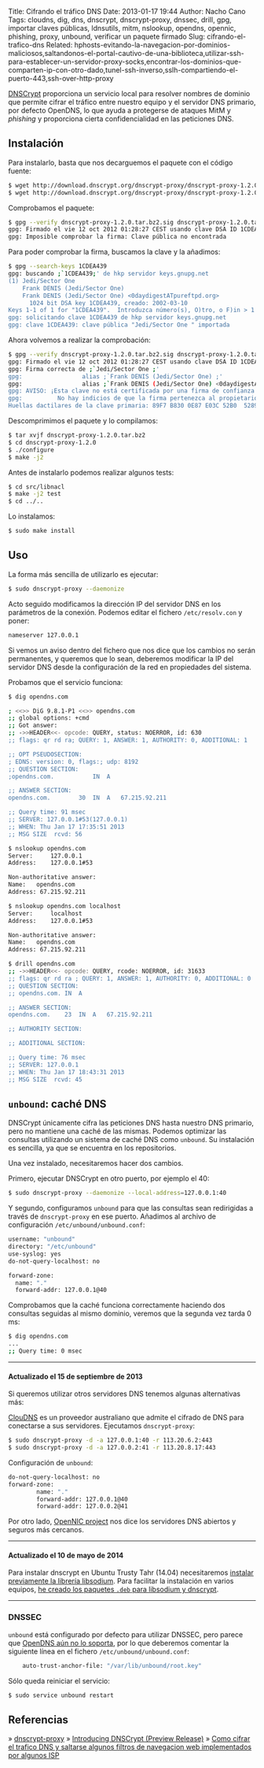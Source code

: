 Title: Cifrando el tráfico DNS
Date: 2013-01-17 19:44
Author: Nacho Cano
Tags: cloudns, dig, dns, dnscrypt, dnscrypt-proxy, dnssec, drill, gpg, importar claves públicas, ldnsutils, mitm, nslookup, opendns, opennic, phishing, proxy, unbound, verificar un paquete firmado
Slug: cifrando-el-trafico-dns
Related: hphosts-evitando-la-navegacion-por-dominios-maliciosos,saltandonos-el-portal-cautivo-de-una-biblioteca,utilizar-ssh-para-establecer-un-servidor-proxy-socks,encontrar-los-dominios-que-comparten-ip-con-otro-dado,tunel-ssh-inverso,sslh-compartiendo-el-puerto-443,ssh-over-http-proxy

[DNSCrypt][] proporciona un servicio local para resolver nombres de
dominio que permite cifrar el tráfico entre nuestro equipo y el servidor
DNS primario, por defecto OpenDNS, lo que ayuda a protegerse de ataques
MitM y _phishing_ y proporciona cierta confidencialidad en las
peticiones DNS.


Instalación
-----------

Para instalarlo, basta que nos decarguemos el paquete con el código
fuente:

```bash
$ wget http://download.dnscrypt.org/dnscrypt-proxy/dnscrypt-proxy-1.2.0.tar.bz2
$ wget http://download.dnscrypt.org/dnscrypt-proxy/dnscrypt-proxy-1.2.0.tar.bz2.sig
```

Comprobamos el paquete:

```bash
$ gpg --verify dnscrypt-proxy-1.2.0.tar.bz2.sig dnscrypt-proxy-1.2.0.tar.bz2
gpg: Firmado el vie 12 oct 2012 01:28:27 CEST usando clave DSA ID 1CDEA439
gpg: Imposible comprobar la firma: Clave pública no encontrada
```

Para poder comprobar la firma, buscamos la clave y la añadimos:

```bash
$ gpg --search-keys 1CDEA439
gpg: buscando ;`1CDEA439;' de hkp servidor keys.gnupg.net
(1) Jedi/Sector One
    Frank DENIS (Jedi/Sector One)
    Frank DENIS (Jedi/Sector One) <0daydigestATpureftpd.org>
      1024 bit DSA key 1CDEA439, creado: 2002-03-10
Keys 1-1 of 1 for "1CDEA439".  Introduzca número(s), O)tro, o F)in > 1
gpg: solicitando clave 1CDEA439 de hkp servidor keys.gnupg.net
gpg: clave 1CDEA439: clave pública "Jedi/Sector One " importada
```

Ahora volvemos a realizar la comprobación:

```bash
$ gpg --verify dnscrypt-proxy-1.2.0.tar.bz2.sig dnscrypt-proxy-1.2.0.tar.bz2
gpg: Firmado el vie 12 oct 2012 01:28:27 CEST usando clave DSA ID 1CDEA439
gpg: Firma correcta de ;`Jedi/Sector One ;'
gpg:                 alias ;`Frank DENIS (Jedi/Sector One) ;'
gpg:                 alias ;`Frank DENIS (Jedi/Sector One) <0daydigestATpureftpd.org>;'
gpg: AVISO: ¡Esta clave no está certificada por una firma de confianza!
gpg:          No hay indicios de que la firma pertenezca al propietario.
Huellas dactilares de la clave primaria: 89F7 B830 0E87 E03C 52B0  5289 926B C517 1CDE A439
```

Descomprimimos el paquete y lo compilamos:

```bash
$ tar xvjf dnscrypt-proxy-1.2.0.tar.bz2
$ cd dnscrypt-proxy-1.2.0
$ ./configure
$ make -j2
```

Antes de instalarlo podemos realizar algunos tests:

```bash
$ cd src/libnacl
$ make -j2 test
$ cd ../..
```

Lo instalamos:

```bash
$ sudo make install
```

Uso
---

La forma más sencilla de utilizarlo es ejecutar:

```bash
$ sudo dnscrypt-proxy --daemonize
```

Acto seguido modificamos la dirección IP del servidor DNS en los
parámetros de la conexión. Podemos editar el fichero `/etc/resolv.con` y
poner:

```bash
nameserver 127.0.0.1
```

Si vemos un aviso dentro del fichero que nos dice que los cambios no
serán permanentes, y queremos que lo sean, deberemos modificar la IP del
servidor DNS desde la configuración de la red en propiedades del
sistema.

Probamos que el servicio funciona:

```bash
$ dig opendns.com

; <<>> DiG 9.8.1-P1 <<>> opendns.com
;; global options: +cmd
;; Got answer:
;; ->>HEADER<<- opcode: QUERY, status: NOERROR, id: 630
;; flags: qr rd ra; QUERY: 1, ANSWER: 1, AUTHORITY: 0, ADDITIONAL: 1

;; OPT PSEUDOSECTION:
; EDNS: version: 0, flags:; udp: 8192
;; QUESTION SECTION:
;opendns.com.           IN  A

;; ANSWER SECTION:
opendns.com.        30  IN  A   67.215.92.211

;; Query time: 91 msec
;; SERVER: 127.0.0.1#53(127.0.0.1)
;; WHEN: Thu Jan 17 17:35:51 2013
;; MSG SIZE  rcvd: 56
```

```bash
$ nslookup opendns.com
Server:     127.0.0.1
Address:    127.0.0.1#53

Non-authoritative answer:
Name:   opendns.com
Address: 67.215.92.211
```

```bash
$ nslookup opendns.com localhost
Server:     localhost
Address:    127.0.0.1#53

Non-authoritative answer:
Name:   opendns.com
Address: 67.215.92.211
```

```bash
$ drill opendns.com
;; ->>HEADER<<- opcode: QUERY, rcode: NOERROR, id: 31633
;; flags: qr rd ra ; QUERY: 1, ANSWER: 1, AUTHORITY: 0, ADDITIONAL: 0
;; QUESTION SECTION:
;; opendns.com. IN  A

;; ANSWER SECTION:
opendns.com.    23  IN  A   67.215.92.211

;; AUTHORITY SECTION:

;; ADDITIONAL SECTION:

;; Query time: 76 msec
;; SERVER: 127.0.0.1
;; WHEN: Thu Jan 17 18:43:31 2013
;; MSG SIZE  rcvd: 45
```

`unbound`: caché DNS
--------------------

DNSCrypt únicamente cifra las peticiones DNS hasta nuestro DNS primario,
pero no mantiene una caché de las mismas. Podemos optimizar las
consultas utilizando un sistema de caché DNS como `unbound`. Su
instalación es sencilla, ya que se encuentra en los repositorios.

Una vez instalado, necesitaremos hacer dos cambios.

Primero, ejecutar DNSCrypt en otro puerto, por ejemplo el 40:

```bash
$ sudo dnscrypt-proxy --daemonize --local-address=127.0.0.1:40
```

Y segundo, configuramos `unbound` para que las consultas sean
redirigidas a través de `dnscrypt-proxy` en ese puerto. Añadimos al
archivo de configuración `/etc/unbound/unbound.conf`:

```bash
username: "unbound"
directory: "/etc/unbound"
use-syslog: yes
do-not-query-localhost: no

forward-zone:
  name: "."
  forward-addr: 127.0.0.1@40
```

Comprobamos que la caché funciona correctamente haciendo dos consultas
seguidas al mismo dominio, veremos que la segunda vez tarda 0 ms:

```bash
$ dig opendns.com
...
;; Query time: 0 msec
```

* * * * *

#### Actualizado el 15 de septiembre de 2013

Si queremos utilizar otros servidores DNS tenemos algunas alternativas
más:

[ClouDNS][] es un proveedor australiano que admite el cifrado de DNS
para conectarse a sus servidores. Ejecutamos `dnscrypt-proxy`:

```bash
$ sudo dnscrypt-proxy -d -a 127.0.0.1:40 -r 113.20.6.2:443
$ sudo dnscrypt-proxy -d -a 127.0.0.2:41 -r 113.20.8.17:443
```

Configuración de `unbound`:

```bash
do-not-query-localhost: no
forward-zone:
        name: "."
        forward-addr: 127.0.0.1@40
        forward-addr: 127.0.0.2@41
```

Por otro lado, [OpenNIC project][] nos dice los servidores DNS abiertos
y seguros más cercanos.

* * * * *

#### Actualizado el 10 de mayo de 2014

Para instalar dnscrypt en Ubuntu Trusty Tahr (14.04) necesitaremos
[instalar previamente la librería libsodium][]. Para facilitar la
instalación en varios equipos, [he creado los paquetes `.deb` para
libsodium y dnscrypt][he creado los paquetes .deb para
libsodium y dnscrypt].

* * * * *

### DNSSEC

`unbound` está configurado por defecto para utilizar DNSSEC, pero parece
que [OpenDNS aún no lo soporta][], por lo que deberemos comentar la
siguiente línea en el fichero `/etc/unbound/unbound.conf`:

```bash
    auto-trust-anchor-file: "/var/lib/unbound/root.key"
```

Sólo queda reiniciar el servicio:

```bash
$ sudo service unbound restart
```

Referencias
-----------

» [dnscrypt-proxy][]
» [Introducing DNSCrypt (Preview Release)][]
» [Como cifrar el trafico DNS y saltarse algunos filtros de navegacion web implementados por algunos ISP][]

  [DNSCrypt]: https://github.com/opendns/dnscrypt-proxy
    "DNSCrypt"
  [ClouDNS]: https://cloudns.com.au
    "ClouDNS"
  [OpenNIC project]: http://www.opennicproject.org/
    "OpenNIC project"
  [instalar previamente la librería libsodium]: http://askubuntu.com/questions/330589/how-to-compile-and-install-dnscrypt/330611#330611
    "instalar previamente la librería libsodium"
  [he creado los paquetes .deb para libsodium y dnscrypt]: {filename}/admin/crear-paquetes-deb-con-checkinstall.md
    "he creado los paquetes .deb para libsodium y dnscrypt"
  [OpenDNS aún no lo soporta]: http://forums.opendns.com/comments.php?DiscussionID=15361#Item_9
    "OpenDNS aún no lo soporta"
  [dnscrypt-proxy]: http://github.com/opendns/dnscrypt-proxy
    "dnscrypt-proxy"
  [Introducing DNSCrypt (Preview Release)]: http://www.opendns.com/technology/dnscrypt/
    "Introducing DNSCrypt (Preview Release)"
  [Como cifrar el trafico DNS y saltarse algunos filtros de navegacion web implementados por algunos ISP]: http://www.rinconinformatico.net/como-cifrar-el-trafico-dns-y-saltarse-algunos-filtros-de-navegacion-web/
    "Como cifrar el trafico DNS y saltarse algunos filtros de navegacion web implementados por algunos ISP"
